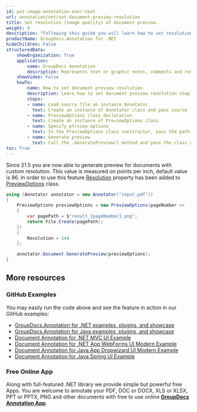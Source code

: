```yaml
---
id: put-image-annotation-over-text
url: annotation/net/set-document-preview-resolution
title: Set resolution (image quality) of document preview.
weight: 9
description: "Following this guide you will learn how to set resolution(quality) of document preview"
productName: GroupDocs.Annotation for .NET
hideChildren: False
structuredData:
    showOrganization: True
    application:    
        name: GroupDocs Annotation
        description: Represents text or graphic notes, comments and remarks attached to a specific part of the content of the document using C#
    showVideo: False
    howTo:
        name: How to set document preview resolution
        description: Learn how to set document preview resolution step by step
        steps:
        - name: Load source file an instance Annotator
          text: Create an instance of Annotator class and pass source file path as a constructor parameter. You may specify absolute or relative file path as per your requirements.
        - name: PreviewOptions class declaration
          text: Create an instance of PreviewOptions class.
        - name: Specify ptrview options
          text: In the PreviewOptions class constructor, pass the path to the page and in its constructor specify the resolution.
        - name: Generate preview
          text: Call the .GeneratePreview() method and pass the class name PreviewOptions to it.
toc: True
---
```


Since 21.5 you are now able to generate preview for documents with custom resolution. This value is measured on points per inch, default value is 96. In order to use this feature [Resolution](https://apireference.groupdocs.com/annotation/net/groupdocs.annotation.options/previewoptions/properties/resolution) property has been added to [PreviewOptions](https://apireference.groupdocs.com/annotation/net/groupdocs.annotation.options/previewoptions) class.

```csharp
using (Annotator annotator = new Annotator("input.pdf"))
{
    PreviewOptions previewOptions = new PreviewOptions(pageNumber =>
    {
        var pagePath = $"result_{pageNumber}.png";
        return File.Create(pagePath);
    })
    {
        Resolution = 144
    };

    annotator.Document.GeneratePreview(previewOptions);
}
```

## More resources
### GitHub Examples
You may easily run the code above and see the feature in action in our GitHub examples:
*   [GroupDocs.Annotation for .NET examples, plugins, and showcase](https://github.com/groupdocs-annotation/GroupDocs.Annotation-for-.NET)
*   [GroupDocs.Annotation for Java examples, plugins, and showcase](https://github.com/groupdocs-annotation/GroupDocs.Annotation-for-Java)
*   [Document Annotation for .NET MVC UI Example](https://github.com/groupdocs-annotation/GroupDocs.Annotation-for-.NET-MVC)
*   [Document Annotation for .NET App WebForms UI Modern Example](https://github.com/groupdocs-annotation/GroupDocs.Annotation-for-.NET-WebForms)
*   [Document Annotation for Java App Dropwizard UI Modern Example](https://github.com/groupdocs-annotation/GroupDocs.Annotation-for-Java-Dropwizard)
*   [Document Annotation for Java Spring UI Example](https://github.com/groupdocs-annotation/GroupDocs.Annotation-for-Java-Spring)
### Free Online App
Along with full-featured .NET library we provide simple but powerful free Apps.
You are welcome to annotate your PDF, DOC or DOCX, XLS or XLSX, PPT or PPTX, PNG and other documents with free to use online **[GroupDocs Annotation App](https://products.groupdocs.app/annotation)**.
